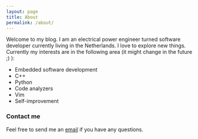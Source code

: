 ```yaml
---
layout: page
title: About
permalink: /about/
---
```

Welcome to my blog. I am an electrical power engineer turned software developer currently living in the Netherlands.
I love to explore new things. Currently my interests are in the following area (it might change in the future ;) ): 
- Embedded software development 
- C++
- Python
- Code analyzers
- Vim
- Self-improvement 

### Contact me

Feel free to send me an [email](mailto:pankydev8@gmail.com) if you have any questions.

